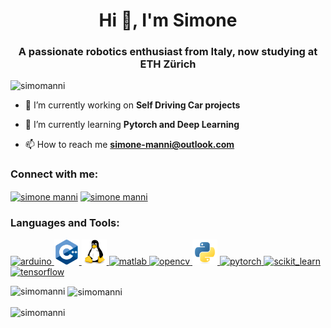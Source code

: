 <h1 align="center">Hi 👋, I'm Simone</h1>
<h3 align="center">A passionate robotics enthusiast from Italy, now studying at ETH Zürich</h3>

<p align="left"> <img src="https://komarev.com/ghpvc/?username=simomanni&label=Profile%20views&color=0e75b6&style=flat" alt="simomanni" /> </p>

- 🔭 I’m currently working on **Self Driving Car projects**

- 🌱 I’m currently learning **Pytorch and Deep Learning**

- 📫 How to reach me **simone-manni@outlook.com**

<h3 align="left">Connect with me:</h3>
<p align="left">
<a href="https://linkedin.com/in/simone manni" target="blank"><img align="center" src="https://raw.githubusercontent.com/rahuldkjain/github-profile-readme-generator/master/src/images/icons/Social/linked-in-alt.svg" alt="simone manni" height="30" width="40" /></a>
<a href="https://www.youtube.com/c/simone manni" target="blank"><img align="center" src="https://raw.githubusercontent.com/rahuldkjain/github-profile-readme-generator/master/src/images/icons/Social/youtube.svg" alt="simone manni" height="30" width="40" /></a>
</p>

<h3 align="left">Languages and Tools:</h3>
<p align="left"> <a href="https://www.arduino.cc/" target="_blank" rel="noreferrer"> <img src="https://cdn.worldvectorlogo.com/logos/arduino-1.svg" alt="arduino" width="40" height="40"/> </a> <a href="https://www.w3schools.com/cpp/" target="_blank" rel="noreferrer"> <img src="https://raw.githubusercontent.com/devicons/devicon/master/icons/cplusplus/cplusplus-original.svg" alt="cplusplus" width="40" height="40"/> </a> <a href="https://www.linux.org/" target="_blank" rel="noreferrer"> <img src="https://raw.githubusercontent.com/devicons/devicon/master/icons/linux/linux-original.svg" alt="linux" width="40" height="40"/> </a> <a href="https://www.mathworks.com/" target="_blank" rel="noreferrer"> <img src="https://upload.wikimedia.org/wikipedia/commons/2/21/Matlab_Logo.png" alt="matlab" width="40" height="40"/> </a> <a href="https://opencv.org/" target="_blank" rel="noreferrer"> <img src="https://www.vectorlogo.zone/logos/opencv/opencv-icon.svg" alt="opencv" width="40" height="40"/> </a> <a href="https://www.python.org" target="_blank" rel="noreferrer"> <img src="https://raw.githubusercontent.com/devicons/devicon/master/icons/python/python-original.svg" alt="python" width="40" height="40"/> </a> <a href="https://pytorch.org/" target="_blank" rel="noreferrer"> <img src="https://www.vectorlogo.zone/logos/pytorch/pytorch-icon.svg" alt="pytorch" width="40" height="40"/> </a> <a href="https://scikit-learn.org/" target="_blank" rel="noreferrer"> <img src="https://upload.wikimedia.org/wikipedia/commons/0/05/Scikit_learn_logo_small.svg" alt="scikit_learn" width="40" height="40"/> </a> <a href="https://www.tensorflow.org" target="_blank" rel="noreferrer"> <img src="https://www.vectorlogo.zone/logos/tensorflow/tensorflow-icon.svg" alt="tensorflow" width="40" height="40"/> </a> </p>

<p><img align="left" src="https://github-readme-stats.vercel.app/api/top-langs?username=simomanni&show_icons=true&locale=en&layout=compact" alt="simomanni" /></p>

<p>&nbsp;<img align="center" src="https://github-readme-stats.vercel.app/api?username=simomanni&show_icons=true&locale=en" alt="simomanni" /></p>

<p><img align="center" src="https://github-readme-streak-stats.herokuapp.com/?user=simomanni&" alt="simomanni" /></p>
